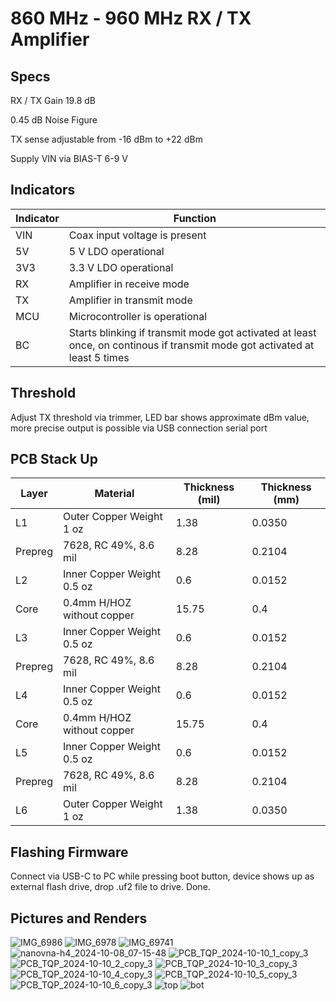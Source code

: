 # **860 MHz - 960 MHz RX / TX Amplifier**

## Specs

RX / TX Gain 19.8 dB

0.45 dB Noise Figure

TX sense adjustable from -16 dBm to +22 dBm

Supply VIN via BIAS-T 6-9 V

## Indicators

Indicator | Function
--------- | --------
VIN | Coax input voltage is present
5V | 5 V LDO operational
3V3 | 3.3 V LDO operational
RX | Amplifier in receive mode
TX | Amplifier in transmit mode
MCU | Microcontroller is operational
BC | Starts blinking if transmit mode got activated at least once, on continous if transmit mode got activated at least 5 times

## Threshold

Adjust TX threshold via trimmer, LED bar shows approximate dBm value, more precise output is possible via USB connection serial port

## PCB Stack Up

Layer | Material | Thickness (mil) | Thickness (mm)
----- | -------- | --------------- | --------------
L1 | Outer Copper Weight 1 oz | 1.38 | 0.0350
Prepreg | 7628, RC 49%, 8.6 mil | 8.28 | 0.2104
L2 | Inner Copper Weight 0.5 oz | 0.6 | 0.0152
Core | 0.4mm H/HOZ without copper | 15.75 | 0.4
L3 | Inner Copper Weight 0.5 oz | 0.6 | 0.0152
Prepreg | 7628, RC 49%, 8.6 mil | 8.28 | 0.2104
L4 | Inner Copper Weight 0.5 oz | 0.6 | 0.0152
Core | 0.4mm H/HOZ without copper | 15.75 | 0.4
L5 | Inner Copper Weight 0.5 oz | 0.6 | 0.0152
Prepreg | 7628, RC 49%, 8.6 mil | 8.28 | 0.2104
L6 | Outer Copper Weight 1 oz | 1.38 | 0.0350

## Flashing Firmware

Connect via USB-C to PC while pressing boot button, device shows up as external flash drive, drop .uf2 file to drive. Done.

## Pictures and Renders
![IMG_6986](https://github.com/user-attachments/assets/494973b2-5131-44f8-90a0-f34d8f4bf3d3)
![IMG_6978](https://github.com/user-attachments/assets/cdfc0fae-265b-4c84-83c9-b4451f8b29fc)
![IMG_69741](https://github.com/user-attachments/assets/bdfffde8-1579-41e2-9c6d-57feef7329da)
![nanovna-h4_2024-10-08_07-15-48](https://github.com/user-attachments/assets/bd2b8982-fd15-4655-a4a9-18fa295bbd67)
![PCB_TQP_2024-10-10_1_copy_3](https://github.com/user-attachments/assets/89c08b55-0acc-4861-8bf0-3a31fe78b529)
![PCB_TQP_2024-10-10_2_copy_3](https://github.com/user-attachments/assets/3f6c4b20-6f55-44e2-b8f6-085ae17b96e2)
![PCB_TQP_2024-10-10_3_copy_3](https://github.com/user-attachments/assets/cd08fd9a-3115-4c1f-91de-a3d8b8676cec)
![PCB_TQP_2024-10-10_4_copy_3](https://github.com/user-attachments/assets/ae3d36b7-4407-4a46-99c8-429be40f0cf4)
![PCB_TQP_2024-10-10_5_copy_3](https://github.com/user-attachments/assets/d49d25a3-8bfc-4092-ac56-17948a3d9121)
![PCB_TQP_2024-10-10_6_copy_3](https://github.com/user-attachments/assets/5cc17557-13c6-4641-a065-c03cc3f16627)
![top](https://github.com/user-attachments/assets/38a3f5bc-5639-40c8-a40e-b3464e4d8ae5)
![bot](https://github.com/user-attachments/assets/90cc6d5b-512d-443d-a465-74136ed82f9e)


